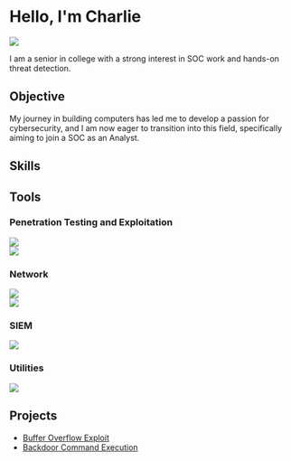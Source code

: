 
# Hello, I'm Charlie
<a href="https://linkedin.com/in/chaztric"><img src="https://img.shields.io/badge/-LinkedIn-0072b1?&style=for-the-badge&logo=linkedin&logoColor=white" /></a>


I am a senior in college with a strong interest in SOC work and hands-on threat detection.

## Objective

My journey in building computers has led me to develop a passion for cybersecurity, and I am now eager to transition into this field, specifically aiming to join a SOC as an Analyst.

## Skills

## Tools

### Penetration Testing and Exploitation
<div>
    <img src="https://img.shields.io/badge/-Metasploit-%23FF0000?style=for-the-badge&logo=metasploit&logoColor=white" />
<div>
    <img src="https://img.shields.io/badge/-Nmap-%23FF0000?style=for-the-badge&logo=nmap&logoColor=white" />
<div>

### Network
<div>
    <img src="https://img.shields.io/badge/-Wireshark-1679A7?&style=for-the-badge&logo=Wireshark&logoColor=white" />
<div>
    <img src="https://img.shields.io/badge/-Tcpdump-1679A7?&style=for-the-badge&logo=Tcpdump&logoColor=white" />
<div>

### SIEM
<div>
    <img src="https://img.shields.io/badge/-Splunk-000000?&style=for-the-badge&logo=Splunk&logoColor=white" />

### Utilities
<div>
    <img src="https://img.shields.io/badge/-John%20the%20Ripper-%236f42c1?style=for-the-badge" />
</div>

## Projects
- <a href="https://github.com/Chaztric/Buffer-Overflow-Exploit">Buffer Overflow Exploit</a>
- <a href="https://github.com/Chaztric/Backdoor-Command-Execution">Backdoor Command Execution</a>
